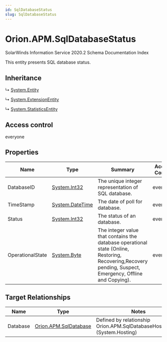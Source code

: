 ```yaml
---
id: SqlDatabaseStatus
slug: SqlDatabaseStatus
---
```


# Orion.APM.SqlDatabaseStatus

SolarWinds Information Service 2020.2 Schema Documentation Index

This entity presents SQL database status.

## Inheritance

↳ [System.Entity](./../System/Entity)

↳ [System.ExtensionEntity](./../System/ExtensionEntity)

↳ [System.StatisticsEntity](./../System/StatisticsEntity)

## Access control

everyone

## Properties

| Name | Type | Summary | Access Control |
| ------ | ------ | ------ | ------ |
| DatabaseID | [System.Int32](https://docs.microsoft.com/en-us/dotnet/api/system.int32) | The unique integer representation of SQL database. | everyone |
| TimeStamp | [System.DateTime](https://docs.microsoft.com/en-us/dotnet/api/system.datetime) | The date of poll for database. | everyone |
| Status | [System.Int32](https://docs.microsoft.com/en-us/dotnet/api/system.int32) | The status of an database. | everyone |
| OperationalState | [System.Byte](https://docs.microsoft.com/en-us/dotnet/api/system.byte) | The integer value that contains the database operational state (Online, Restoring, Recovering,Recovery pending, Suspect, Emergency, Offline and Copying). | everyone |

## Target Relationships

| Name | Type | Notes |
| ------ | ------ | ------ |
| Database | [Orion.APM.SqlDatabase](./../Orion.APM/SqlDatabase) | Defined by relationship Orion.APM.SqlDatabaseHostsStatus (System.Hosting) |

